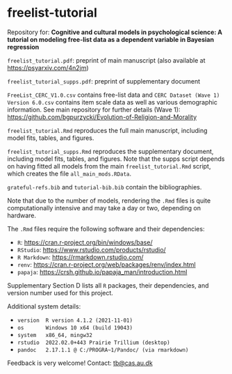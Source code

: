 # freelist-tutorial

Repository for: 
**Cognitive and cultural models in psychological science: A tutorial on modeling free-list data as a dependent variable in Bayesian regression**

`freelist_tutorial.pdf`: preprint of main manuscript (also available at https://psyarxiv.com/4n2jm)

`freelist_tutorial_supps.pdf`: preprint of supplementary document

`FreeList_CERC_V1.0.csv` contains free-list data and `CERC Dataset (Wave 1) Version 6.0.csv`
contains item scale data as well as various demographic information. See main repository for further
details (Wave 1): https://github.com/bgpurzycki/Evolution-of-Religion-and-Morality

`freelist_tutorial.Rmd` reproduces the full main manuscript, including model fits, tables, and figures.

`freelist_tutorial_supps.Rmd` reproduces the supplementary document, including model fits, tables, and figures.
Note that the supps script depends on having fitted all models from the main `freelist_tutorial.Rmd` script, which creates the file `all_main_mods.RData`.

`grateful-refs.bib` and `tutorial-bib.bib` contain the bibliographies.

Note that due to the number of models, rendering the `.Rmd` files is quite computationally 
intensive and may take a day or two, depending on hardware.

The `.Rmd` files require the following software and their dependencies:
 - `R`: https://cran.r-project.org/bin/windows/base/
 - `RStudio`: https://www.rstudio.com/products/rstudio/
 - `R Markdown`: https://rmarkdown.rstudio.com/
 - `renv`: https://cran.r-project.org/web/packages/renv/index.html
 - `papaja`: https://crsh.github.io/papaja_man/introduction.html

Supplementary Section D lists all `R` packages, their dependencies, and version number used for this project.

Additional system details:
 - `version  R version 4.1.2 (2021-11-01)`
 - `os       Windows 10 x64 (build 19043)`
 - `system   x86_64, mingw32`
 - `rstudio  2022.02.0+443 Prairie Trillium (desktop)`
 - `pandoc   2.17.1.1 @ C:/PROGRA~1/Pandoc/ (via rmarkdown)`

Feedback is very welcome! Contact: tb@cas.au.dk
